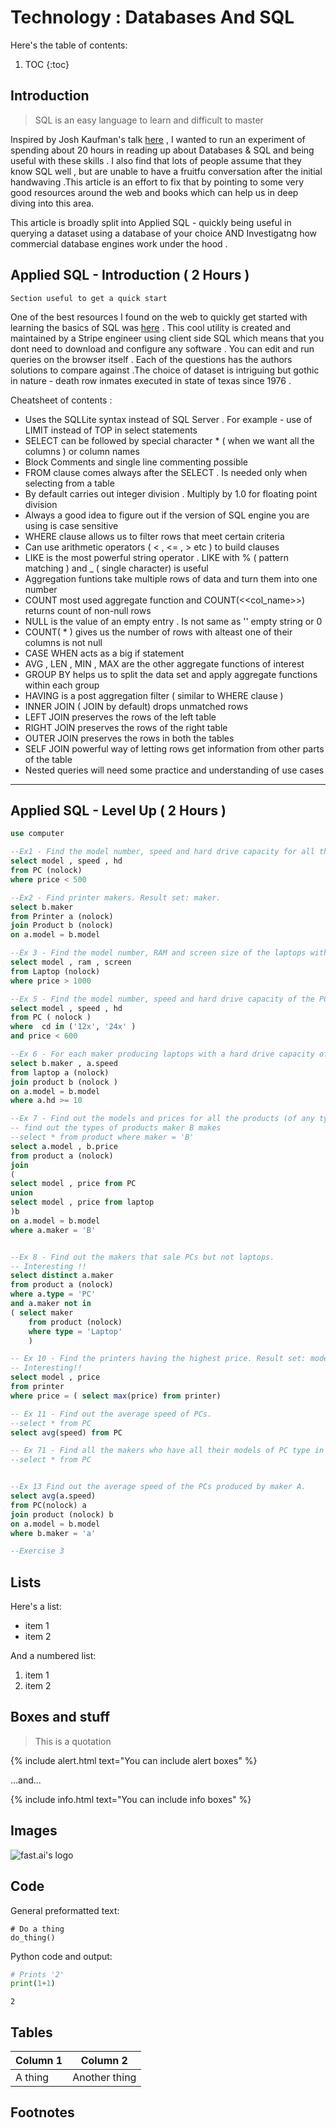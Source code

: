 # Technology : Databases And SQL 

Here's the table of contents:

1. TOC
{:toc}

## Introduction

> SQL is an easy language to learn and difficult to master 

Inspired by Josh Kaufman's talk [here](https://www.youtube.com/watch?v=5MgBikgcWnY) , I wanted to run an experiment of spending about 20 hours in reading up about Databases & SQL and being useful with these skills . I also find that lots of people assume that they know SQL well , but are unable to have a fruitfu conversation after the initial handwaving .This article is an effort to fix that by pointing to some very good resources around the web and books which can help us in deep diving into this area.

This article is broadly split into Applied SQL - quickly being useful in querying a dataset using a database of your choice AND Investigatng how commercial database engines work under the hood . 

## Applied SQL - Introduction ( 2 Hours )

    Section useful to get a quick start 

One of the best resources I found on the web to quickly get started with learning the basics of SQL was 
[here](https://www.selectstarsql.com/) . This cool utility is created and  maintained by a Stripe engineer using client side SQL which means that you dont need to download and configure any software . You can edit and run queries on the browser itself . Each of the questions has the authors solutions to compare against .The choice of dataset is intriguing but gothic in nature - death row inmates executed in state of texas since 1976 .

Cheatsheet of contents  :

- Uses the SQLLite syntax instead of SQL Server . For example - use of LIMIT instead of TOP in select statements
- SELECT can be followed by special character * ( when we want all the columns ) or column names  
- Block Comments and single line commenting possible 
- FROM clause comes always after the SELECT . Is needed only when selecting from a table 
- By default carries out integer division . Multiply by 1.0 for floating point division
- Always a good idea to figure out if the version of SQL engine you are using is case sensitive
- WHERE clause allows us to filter rows that meet certain criteria
- Can use arithmetic operators ( < , <= , > etc ) to build clauses
- LIKE is the most powerful string operator . LIKE with % ( pattern matching ) and _ ( single character) is useful
- Aggregation funtions take multiple rows of data and turn them into one number
- COUNT most used aggregate function and COUNT(<<col_name>>) returns count of non-null rows 
- NULL is the value of an empty entry . Is not same as '' empty string or 0
- COUNT( * ) gives us the number of rows with alteast one of their columns is not null 
- CASE WHEN acts as a big if statement 
- AVG , LEN , MIN , MAX are the other aggregate functions of interest 
- GROUP BY helps us to split the data set and apply aggregate functions within each group
- HAVING is a post aggregation filter ( similar to WHERE clause )
- INNER JOIN ( JOIN by default) drops unmatched rows 
- LEFT JOIN preserves the rows of the left table 
- RIGHT JOIN preserves the rows of the right table 
- OUTER JOIN preserves the rows in both the tables 
- SELF JOIN powerful way of letting rows get information from other parts of the table 
- Nested queries will need some practice and understanding of use cases

---

## Applied SQL - Level Up ( 2 Hours )

```SQL
use computer

--Ex1 - Find the model number, speed and hard drive capacity for all the PCs with prices below $500. Result set: model, speed, hd.
select model , speed , hd
from PC (nolock)
where price < 500

--Ex2 - Find printer makers. Result set: maker.
select b.maker
from Printer a (nolock)
join Product b (nolock)
on a.model = b.model

--Ex 3 - Find the model number, RAM and screen size of the laptops with prices over $1000.
select model , ram , screen 
from Laptop (nolock)
where price > 1000

--Ex 5 - Find the model number, speed and hard drive capacity of the PCs having 12x CD and prices less than $600 or having 24x CD and prices less than $600.
select model , speed , hd 
from PC ( nolock )
where  cd in ('12x', '24x' )
and price < 600 

--Ex 6 - For each maker producing laptops with a hard drive capacity of 10 Gb or higher, find the speed of such laptops. Result set: maker, speed.
select b.maker , a.speed 
from laptop a (nolock)  
join product b (nolock ) 
on a.model = b.model 
where a.hd >= 10

--Ex 7 - Find out the models and prices for all the products (of any type) produced by maker B
-- find out the types of products maker B makes 
--select * from product where maker = 'B'
select a.model , b.price
from product a (nolock)
join
( 
select model , price from PC 
union 
select model , price from laptop
)b 
on a.model = b.model
where a.maker = 'B'


--Ex 8 - Find out the makers that sale PCs but not laptops.
-- Interesting !!
select distinct a.maker 
from product a (nolock)
where a.type = 'PC'
and a.maker not in 
( select maker
	from product (nolock)
	where type = 'Laptop'
	)

-- Ex 10 - Find the printers having the highest price. Result set: model, price.
-- Interesting!!
select model , price 
from printer
where price = ( select max(price) from printer)

-- Ex 11 - Find out the average speed of PCs.
--select * from PC
select avg(speed) from PC

-- Ex 71 - Find all the makers who have all their models of PC type in the PC table
--select * from PC


--Ex 13 Find out the average speed of the PCs produced by maker A.
select avg(a.speed) 
from PC(nolock) a 
join product (nolock) b 
on a.model = b.model 
where b.maker = 'a'

--Exercise 3
```




## Lists

Here's a list:

- item 1
- item 2

And a numbered list:

1. item 1
1. item 2

## Boxes and stuff

> This is a quotation

{% include alert.html text="You can include alert boxes" %}

...and...

{% include info.html text="You can include info boxes" %}

## Images

![](/images/logo.png "fast.ai's logo")

## Code

General preformatted text:

    # Do a thing
    do_thing()

Python code and output:

```python
# Prints '2'
print(1+1)
```

    2

## Tables

| Column 1 | Column 2 |
|-|-|
| A thing | Another thing |

## Footnotes

[^1]: This is the footnote.

